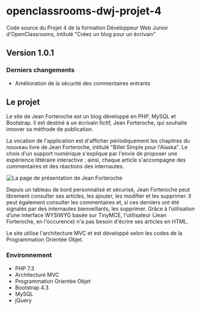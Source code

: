 # openclassrooms-dwj-projet-4
Code source du Projet 4 de la formation Développeur Web Junior d'OpenClassrooms, intitulé "Créez un blog pour un écrivain"

## Version 1.0.1

### Derniers changements
* Amélioration de la sécurité des commentaires entrants

## Le projet

Le site de Jean Forteroche est un blog développé en PHP, MySQL et Bootstrap.
Il est destiné à un écrivain fictif, Jean Forteroche, qui souhaite innover sa méthode de publication.

La vocation de l'application est d'afficher périodiquement les chapitres du nouveau livre de Jean Forteroche, intitulé "Billet Simple pour l'Alaska". Le choix d'un support numérique s'explique par l'envie de proposer une expérience littéraire interactive ; ainsi, chaque article s'accompagne des commentaires et des réactions des internautes.

![La page de présentation de Jean Forteroche](https://www.pablobuisson.fr/wp-content/uploads/2019/06/creation-blog-php-2-768x480.png)

Depuis un tableau de bord personnalisé et sécurisé, Jean Forteroche peut librement consulter ses articles, les ajouter, les modifier et les supprimer. Il peut également consulter les commentaires et, si ces derniers ont été signalés par des internautes bienveillants, les supprimer. 
Grâce à l’utilisation d’une interface WYSIWYG basée sur TinyMCE, l'utilisateur (Jean Forteroche, en l'occurence) n'a pas besoin d'écrire ses articles en HTML.

Le site utilise l'architecture MVC et est développé selon les codes de la Programmation Orientée Objet.

### Environnement
* PHP 7.3
* Architecture MVC
* Programmation Orientée Objet
* Bootstrap 4.3
* MySQL
* jQuery